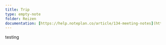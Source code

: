 ```yaml
---
title: Trip
type: empty-note
folder: Reizen
documentation: [https://help.noteplan.co/article/134-meeting-notes](https://help.noteplan.co/article/134-meeting-notes)
---
```

testing